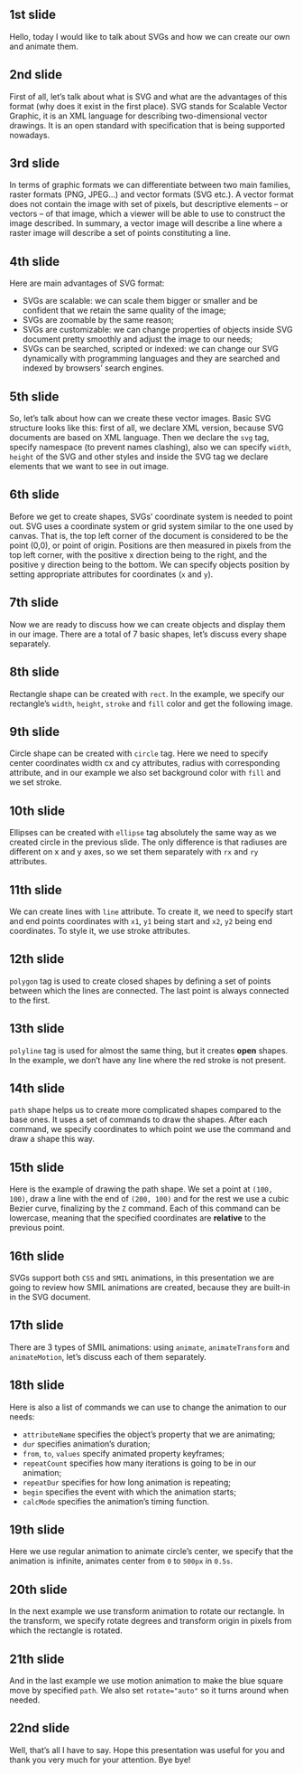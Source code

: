 ## 1st slide
Hello, today I would like to talk about SVGs and how we can create our own and animate them.

## 2nd slide
First of all, let’s talk about what is SVG and what are the advantages of this format (why does it exist in the first place).
SVG stands for Scalable Vector Graphic, it is an XML language for describing two-dimensional vector drawings. It is an open standard with specification that is being supported nowadays.

## 3rd slide
In terms of graphic formats we can differentiate between two main families, raster formats (PNG, JPEG...) and vector formats (SVG etc.). A vector format does not contain the image with set of pixels, but descriptive elements – or vectors – of that image, which a viewer will be able to use to construct the image described. In summary, a vector image will describe a line where a raster image will describe a set of points constituting a line.

## 4th slide
Here are main advantages of SVG format:
- SVGs are scalable: we can scale them bigger or smaller and be confident that we retain the same quality of the image;
- SVGs are zoomable by the same reason;
- SVGs are customizable: we can change properties of objects inside SVG document pretty smoothly and adjust the image to our needs;
- SVGs can be searched, scripted or indexed: we can change our SVG dynamically with programming languages and they are searched and indexed by browsers’ search engines.

## 5th slide
So, let’s talk about how can we create these vector images. Basic SVG structure looks like this: first of all, we declare XML version, because SVG documents are based on XML language. Then we declare the ```svg``` tag, specify namespace (to prevent names clashing), also we can specify ```width```, ```height``` of the SVG and other styles and inside the SVG tag we declare elements that we want to see in out image.

## 6th slide
Before we get to create shapes, SVGs’ coordinate system is needed to point out.  SVG uses a coordinate system or grid system similar to the one used by canvas. That is, the top left corner of the document is considered to be the point (0,0), or point of origin. Positions are then measured in pixels from the top left corner, with the positive x direction being to the right, and the positive y direction being to the bottom. We can specify objects position by setting appropriate attributes for coordinates (```x``` and ```y```).

## 7th slide
Now we are ready to discuss how we can create objects and display them in our image. There are a total of 7 basic shapes, let’s discuss every shape separately.

## 8th slide
Rectangle shape can be created with ```rect```. In the example, we specify our rectangle’s ```width```, ```height```, ```stroke``` and ```fill``` color and get the following image.

## 9th slide
Circle shape can be created with `circle` tag. Here we need to specify center coordinates width cx and cy attributes, radius with corresponding attribute, and in our example we also set background color with `fill` and we set stroke.

## 10th slide
Ellipses can be created with `ellipse` tag absolutely the same way as we created circle in the previous slide. The only difference is that radiuses are different on x and y axes, so we set them separately with `rx` and `ry` attributes.

## 11th slide
We can create lines with `line` attribute. To create it, we need to specify start and end points coordinates with ```x1```, ```y1``` being start and ```x2```, ```y2``` being end coordinates. To style it, we use stroke attributes.

## 12th slide
```polygon``` tag is used to create closed shapes by defining a set of points between which the lines are connected. The last point is always connected to the first.

## 13th slide
```polyline``` tag is used for almost the same thing, but it creates **open** shapes. In the example, we don’t have any line where the red stroke is not present.

## 14th slide
```path``` shape helps us to create more complicated shapes compared to the base ones. It uses a set of commands to draw the shapes. After each command, we specify coordinates to which point we use the command and draw a shape this way.

## 15th slide
Here is the example of drawing the path shape. We set a point at ```(100, 100)```, draw a line with the end of ```(200, 100)``` and for the rest we use a cubic Bezier curve, finalizing by the ```Z``` command. Each of this command can be lowercase, meaning that the specified coordinates are **relative** to the previous point.

## 16th slide
SVGs support both ```CSS``` and ```SMIL``` animations, in this presentation we are going to review how SMIL animations are created, because they are built-in in the SVG document.

## 17th slide
There are 3 types of SMIL animations: using ```animate```, ```animateTransform``` and ```animateMotion```, let’s discuss each of them separately.

## 18th slide
Here is also a list of commands we can use to change the animation to our needs:
- ```attributeName``` specifies the object’s property that we are animating;
- ```dur``` specifies animation’s duration;
- ```from```, ```to```, ```values``` specify animated property keyframes;
- ```repeatCount``` specifies how many iterations is going to be in our animation;
- ```repeatDur``` specifies for how long animation is repeating;
- ```begin``` specifies the event with which the animation starts;
- ```calcMode``` specifies the animation’s timing function.
  
## 19th slide
Here we use regular animation to animate circle’s center, we specify that the animation is infinite, animates center from ```0``` to ```500px``` in ```0.5s```.

## 20th slide
In the next example we use transform animation to rotate our rectangle. In the transform, we specify rotate degrees and transform origin in pixels from which the rectangle is rotated.

## 21th slide
And in the last example we use motion animation to make the blue square move by specified ```path```. We also set ```rotate="auto"``` so it turns around when needed.

## 22nd slide
Well, that’s all I have to say. Hope this presentation was useful for you and thank you very much for your attention. Bye bye!
